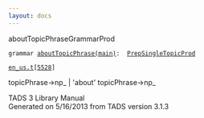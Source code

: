 ```yaml
---
layout: docs
---
```

<span class="title">aboutTopicPhrase</span><span class="type">GrammarProd</span>

`grammar `<span class="classExtLink">[`aboutTopicPhrase(main)`](../object/aboutTopicPhrase(main).html)</span>` :   `[`PrepSingleTopicProd`](../object/PrepSingleTopicProd.html)

[`en_us.t`](../file/en_us.t.html)`[`[`5528`](../source/en_us.t.html#5528)`]`



topicPhrase-\>np\_ \| 'about' topicPhrase-\>np\_  





TADS 3 Library Manual  
Generated on 5/16/2013 from TADS version 3.1.3


